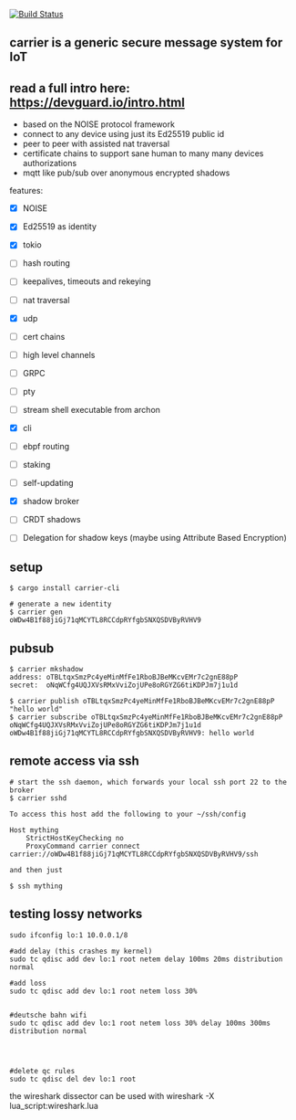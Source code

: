 [![Build Status](https://travis-ci.org/aep/devguard.svg?branch=master)](https://travis-ci.org/aep/devguard)

carrier is a generic secure message system for IoT
-----------

read a full intro here: https://devguard.io/intro.html
------------



 - based on the NOISE protocol framework
 - connect to any device using just its Ed25519 public id
 - peer to peer with assisted nat traversal
 - certificate chains to support sane human to many many devices authorizations
 - mqtt like pub/sub over anonymous encrypted shadows

features:

- [x] NOISE
- [x] Ed25519 as identity
- [x] tokio
- [ ] hash routing
- [ ] keepalives, timeouts and rekeying
- [ ] nat traversal
- [x] udp
- [ ] cert chains
- [ ] high level channels
- [ ] GRPC
- [ ] pty
- [ ] stream shell executable from archon
- [x] cli
- [ ] ebpf routing
- [ ] staking
- [ ] self-updating
- [x] shadow broker
- [ ] CRDT shadows
- [ ] Delegation for shadow keys (maybe using Attribute Based Encryption)


setup
--------
```
$ cargo install carrier-cli

# generate a new identity
$ carrier gen
oWDw4B1f88jiGj71qMCYTL8RCCdpRYfgbSNXQSDVByRVHV9
```

pubsub
----
```
$ carrier mkshadow
address: oTBLtqxSmzPc4yeMinMfFe1RboBJBeMKcvEMr7c2gnE88pP
secret:  oNqWCfg4UQJXVsRMxVviZojUPe8oRGYZG6tiKDPJm7j1u1d

$ carrier publish oTBLtqxSmzPc4yeMinMfFe1RboBJBeMKcvEMr7c2gnE88pP "hello world"
$ carrier subscribe oTBLtqxSmzPc4yeMinMfFe1RboBJBeMKcvEMr7c2gnE88pP oNqWCfg4UQJXVsRMxVviZojUPe8oRGYZG6tiKDPJm7j1u1d 
oWDw4B1f88jiGj71qMCYTL8RCCdpRYfgbSNXQSDVByRVHV9: hello world

```


remote access via ssh
----
```
# start the ssh daemon, which forwards your local ssh port 22 to the broker
$ carrier sshd

To access this host add the following to your ~/ssh/config

Host mything
    StrictHostKeyChecking no
    ProxyCommand carrier connect carrier://oWDw4B1f88jiGj71qMCYTL8RCCdpRYfgbSNXQSDVByRVHV9/ssh

and then just

$ ssh mything

```





testing lossy networks
---------------

```
sudo ifconfig lo:1 10.0.0.1/8

#add delay (this crashes my kernel)
sudo tc qdisc add dev lo:1 root netem delay 100ms 20ms distribution normal

#add loss
sudo tc qdisc add dev lo:1 root netem loss 30%


#deutsche bahn wifi
sudo tc qdisc add dev lo:1 root netem loss 30% delay 100ms 300ms distribution normal




#delete qc rules
sudo tc qdisc del dev lo:1 root

```

the wireshark dissector can be used with
wireshark -X lua_script:wireshark.lua

